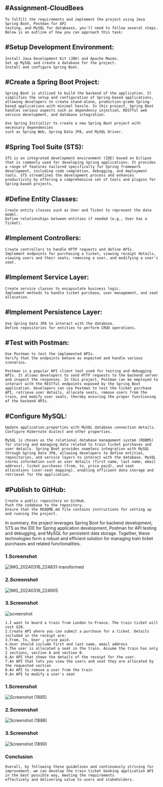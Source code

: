 ## #Assignment-CloudBees
```
To fulfill the requirements and implement the project using Java Spring Boot, Postman for API 
testing, and MySQL for databases, you'll need to follow several steps. Below is an outline of how you can approach this task:
```
## #Setup Development Environment:
```
Install Java Development Kit (JDK) and Apache Maven.
Set up MySQL and create a database for the project.
Install and configure Spring Boot.
```
## #Create a Spring Boot Project:
```
Spring Boot is utilized to build the backend of the application. It simplifies the setup and configuration of Spring-based applications, allowing developers to create stand-alone, production-grade Spring-based applications with minimal hassle. In this project, Spring Boot handles various aspects such as dependency injection, RESTful web service development, and database integration.

Use Spring Initializr to create a new Spring Boot project with necessary dependencies 
such as Spring Web, Spring Data JPA, and MySQL Driver.
```
## #Spring Tool Suite (STS): 
```
STS is an integrated development environment (IDE) based on Eclipse that is commonly used for developing Spring applications. It provides a range of features tailored specifically for Spring framework development, including code completion, debugging, and deployment tools. STS streamlines the development process and enhances productivity by offering a comprehensive set of tools and plugins for Spring-based projects.
```
## #Define Entity Classes:
```
Create entity classes such as User and Ticket to represent the data model.
Define relationships between entities if needed (e.g., User has a Ticket).
```
## #Implement Controllers:
```
Create controllers to handle HTTP requests and define APIs.
Implement endpoints for purchasing a ticket, viewing receipt details, viewing users and their seats, removing a user, and modifying a user's seat.
```
## #Implement Service Layer:
```
Create service classes to encapsulate business logic.
Implement methods to handle ticket purchase, user management, and seat allocation.
```
## #Implement Persistence Layer:
```
Use Spring Data JPA to interact with the database.
Define repositories for entities to perform CRUD operations.
```
## #Test with Postman:
```
Use Postman to test the implemented APIs.
Verify that the endpoints behave as expected and handle various scenarios.

Postman is a popular API client tool used for testing and debugging APIs. It allows developers to send HTTP requests to the backend server and inspect the responses. In this project, Postman can be employed to interact with the RESTful endpoints exposed by the Spring Boot application. Developers can use Postman to test the ticket purchase API, retrieve user details, allocate seats, remove users from the train, and modify user seats, thereby ensuring the proper functioning of the backend APIs.
```
## #Configure MySQL:
```
Update application.properties with MySQL database connection details.
Configure Hibernate dialect and other properties.

MySQL is chosen as the relational database management system (RDBMS) for storing and managing data related to train ticket purchases and user details. Spring Boot provides seamless integration with MySQL through Spring Data JPA, allowing developers to define entities, repositories, and service layers to interact with the database. MySQL stores information such as user details (first name, last name, email address), ticket purchases (from, to, price paid), and seat allocations (user-seat mapping), enabling efficient data storage and retrieval for the application.
```
## #Publish to GitHub:
```
Create a public repository on GitHub.
Push the codebase to the repository.
Ensure that the README.md file contains instructions for setting up and running the project.
```
In summary, the project leverages Spring Boot for backend development, STS as the IDE for Spring application development, Postman for API testing and debugging, and MySQL for persistent data storage. Together, these technologies form a robust and efficient solution for managing train ticket purchases and related functionalities.

### 1.Screenshot
![IMG_20240316_224831-transformed](https://github.com/abhishek-singh512/Assignment-CloudBees/assets/118076036/ead01bd6-8b1c-44bd-b748-9989dc2850ad) 
### 2.Screenshot
![IMG_20240316_224905](https://github.com/abhishek-singh512/Assignment-CloudBees/assets/118076036/6c07d5df-7b2a-49df-aaa2-9bdacf18fc3f)
### 3.Screenshot
![screenshot](https://github.com/abhishek-singh512/Assignment-CloudBees/assets/118076036/a155054d-8b91-4097-ab14-3fb2de918d9e)
```
1.I want to board a train from London to France. The train ticket will cost $20.
2.Create API where you can submit a purchase for a ticket. Details included in the receipt are:
3.From, To, User , price paid.
4.User should include first and last name, email address
5.The user is allocated a seat in the train. Assume the train has only 2 sections, section A and section B.
6.An API that shows the details of the receipt for the user.
7.An API that lets you view the users and seat they are allocated by the requested section
8.An API to remove a user from the train
9.An API to modify a user's seat
```
### 1.Screenshot
![Screenshot (1885)](https://github.com/abhishek-singh512/Assignment-CloudBees/assets/118076036/7cbf03ec-2744-4d54-8b5d-1b18223f01fc)
### 2.Screenshot
![Screenshot (1886)](https://github.com/abhishek-singh512/Assignment-CloudBees/assets/118076036/7b49cfbc-c8fb-4662-bf9b-e81235f5e538)
### 3.Screenshot
![Screenshot (1890)](https://github.com/abhishek-singh512/Assignment-CloudBees/assets/118076036/564f8fd0-b166-4dc1-9648-4678f4593adb)

### Conclusion
```
Overall, by following these guidelines and continuously striving for improvement, we can develop the train ticket booking application API in the best possible way, meeting the requirements 
effectively and delivering value to users and stakeholders.
```
